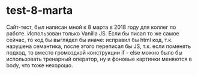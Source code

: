# test-8-marta
Сайт-тест, был написан мной к 8 марта в 2018 году для коллег по работе. Использован только Vanilla JS.
Если бы писал то же самое сейчас, то код бы выглядел бы иначе:
исправил бы html код, т.к. нарушена семантика,
после этого переписал бы JS, т.к. если поменять подход,
то вместо громоздкой конструкции if - else можно было бы использовать тренарный оператор,
ну и фоновые картинки меняются в body, что тоже нехорошо.
